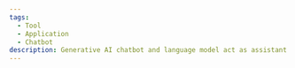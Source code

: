```yaml
---
tags:
  - Tool
  - Application
  - Chatbot
description: Generative AI chatbot and language model act as assistant
---
```

